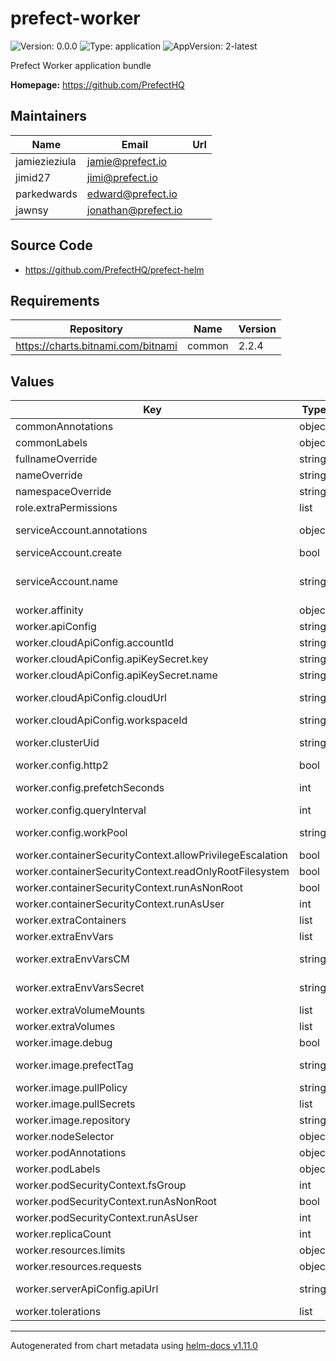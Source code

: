 # prefect-worker

![Version: 0.0.0](https://img.shields.io/badge/Version-0.0.0-informational?style=flat-square) ![Type: application](https://img.shields.io/badge/Type-application-informational?style=flat-square) ![AppVersion: 2-latest](https://img.shields.io/badge/AppVersion-2--latest-informational?style=flat-square)

Prefect Worker application bundle

**Homepage:** <https://github.com/PrefectHQ>

## Maintainers

| Name | Email | Url |
| ---- | ------ | --- |
| jamiezieziula | <jamie@prefect.io> |  |
| jimid27 | <jimi@prefect.io> |  |
| parkedwards | <edward@prefect.io> |  |
| jawnsy | <jonathan@prefect.io> |  |

## Source Code

* <https://github.com/PrefectHQ/prefect-helm>

## Requirements

| Repository | Name | Version |
|------------|------|---------|
| https://charts.bitnami.com/bitnami | common | 2.2.4 |

## Values

| Key | Type | Default | Description |
|-----|------|---------|-------------|
| commonAnnotations | object | `{}` | annotations to add to all deployed objects |
| commonLabels | object | `{}` | labels to add to all deployed objects |
| fullnameOverride | string | `"prefect-worker"` | fully override common.names.fullname |
| nameOverride | string | `""` | partially overrides common.names.name |
| namespaceOverride | string | `""` | fully override common.names.namespace |
| role.extraPermissions | list | `[]` | array with extra permissions to add to the agent role |
| serviceAccount.annotations | object | `{}` | additional service account annotations (evaluated as a template) |
| serviceAccount.create | bool | `true` | specifies whether a ServiceAccount should be created |
| serviceAccount.name | string | `""` | the name of the ServiceAccount to use. if not set and create is true, a name is generated using the common.names.fullname template |
| worker.affinity | object | `{}` | affinity for agent pods assignment |
| worker.apiConfig | string | `"cloud"` | one of 'cloud' or 'server' |
| worker.cloudApiConfig.accountId | string | `""` | prefect account ID |
| worker.cloudApiConfig.apiKeySecret.key | string | `"key"` | prefect API secret key |
| worker.cloudApiConfig.apiKeySecret.name | string | `"prefect-api-key"` | prefect API secret name |
| worker.cloudApiConfig.cloudUrl | string | `"https://api.prefect.cloud/api"` | prefect cloud API url; the full URL is constructed as https://cloudUrl/accounts/accountId/workspaces/workspaceId |
| worker.cloudApiConfig.workspaceId | string | `""` | prefect workspace ID |
| worker.clusterUid | string | `""` | unique cluster identifier, if none is provided this value will be infered at time of helm install |
| worker.config.http2 | bool | `true` | connect using HTTP/2 if the server supports it (experimental) |
| worker.config.prefetchSeconds | int | `10` | when querying for runs, how many seconds in the future can they be scheduled |
| worker.config.queryInterval | int | `5` | how often the agent will query for runs |
| worker.config.workPool | string | `""` | name of prefect workpool the agent will poll; if workpool or workqueues is not provided, we use the default queue |
| worker.containerSecurityContext.allowPrivilegeEscalation | bool | `false` | set agent containers' security context allowPrivilegeEscalation |
| worker.containerSecurityContext.readOnlyRootFilesystem | bool | `true` | set agent containers' security context readOnlyRootFilesystem |
| worker.containerSecurityContext.runAsNonRoot | bool | `true` | set agent containers' security context runAsNonRoot |
| worker.containerSecurityContext.runAsUser | int | `1001` | set agent containers' security context runAsUser |
| worker.extraContainers | list | `[]` | additional sidecar containers |
| worker.extraEnvVars | list | `[]` | array with extra environment variables to add to agent nodes |
| worker.extraEnvVarsCM | string | `""` | name of existing ConfigMap containing extra env vars to add to agent nodes |
| worker.extraEnvVarsSecret | string | `""` | name of existing Secret containing extra env vars to add to agent nodes |
| worker.extraVolumeMounts | list | `[]` | array with extra volumeMounts for the agent pod |
| worker.extraVolumes | list | `[]` | array with extra volumes for the agent pod |
| worker.image.debug | bool | `false` | enable agent image debug mode |
| worker.image.prefectTag | string | `""` | as the tag, unless overridden here (immutable tags are recommended) |
| worker.image.pullPolicy | string | `"IfNotPresent"` | agent image pull policy |
| worker.image.pullSecrets | list | `[]` | agent image pull secrets |
| worker.image.repository | string | `"prefecthq/prefect"` | agent image repository |
| worker.nodeSelector | object | `{}` | node labels for agent pods assignment |
| worker.podAnnotations | object | `{}` | extra annotations for agent pod |
| worker.podLabels | object | `{}` | extra labels for agent pod |
| worker.podSecurityContext.fsGroup | int | `1001` | set agent pod's security context fsGroup |
| worker.podSecurityContext.runAsNonRoot | bool | `true` | set agent pod's security context runAsNonRoot |
| worker.podSecurityContext.runAsUser | int | `1001` | set agent pod's security context runAsUser |
| worker.replicaCount | int | `1` | number of agent replicas to deploy |
| worker.resources.limits | object | `{"cpu":"1000m","memory":"1Gi"}` | the requested limits for the agent container |
| worker.resources.requests | object | `{"cpu":"100m","memory":"256Mi"}` | the requested resources for the agent container |
| worker.serverApiConfig.apiUrl | string | `"http://127.0.0.1:4200/api"` | prefect API url (PREFECT_API_URL); should be in-cluster URL if the agent is deployed in the same cluster as the API |
| worker.tolerations | list | `[]` | tolerations for agent pods assignment |

----------------------------------------------
Autogenerated from chart metadata using [helm-docs v1.11.0](https://github.com/norwoodj/helm-docs/releases/v1.11.0)

